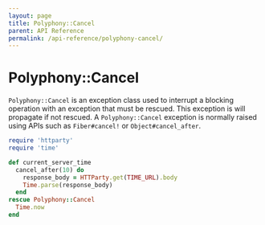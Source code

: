 ```yaml
---
layout: page
title: Polyphony::Cancel
parent: API Reference
permalink: /api-reference/polyphony-cancel/
---
```

# Polyphony::Cancel

`Polyphony::Cancel` is an exception class used to interrupt a blocking operation
with an exception that must be rescued. This exception is will propagate if not
rescued. A `Polyphony::Cancel` exception is normally raised using APIs such as
`Fiber#cancel!` or `Object#cancel_after`.

```ruby
require 'httparty'
require 'time'

def current_server_time
  cancel_after(10) do
    response_body = HTTParty.get(TIME_URL).body
    Time.parse(response_body)
  end
rescue Polyphony::Cancel
  Time.now
end
```
